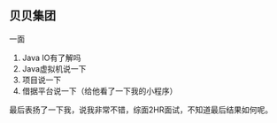 ## 贝贝集团

一面

1. Java IO有了解吗
2. Java虚拟机说一下
3. 项目说一下
4. 借据平台说一下（给他看了一下我的小程序）



最后表扬了一下我，说我非常不错，综面2HR面试，不知道最后结果如何呢。